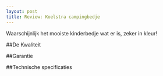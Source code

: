 ```yaml
---
layout: post
title: Review: Koelstra campingbedje
---
```


Waarschijnlijk het mooiste kinderbedje wat er is, zeker in kleur!

##De Kwaliteit

##Garantie

##Technische specificaties